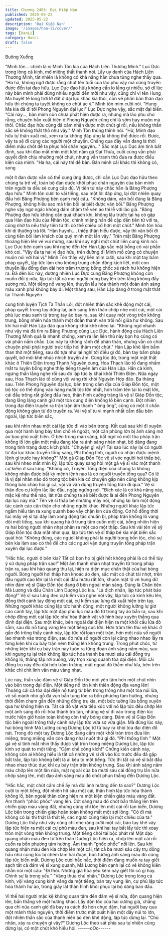 ```yaml
---
title: Chương 2405: Đại Kiếp Nạn
published: 2025-05-22
updated: 2025-05-22
description: 'Đại Kiếp Nạn'
image: '/images/han-li/cover/'
tags: [HanLi]
category: HanLi
draft: false
---
```


Buông Xuống

"Minh tôn... chính là vị Minh Tôn kia của Hách Liên Thương
Minh." Lục Dực trong lòng cả kinh, mở miệng thất thanh nói.
Lấy uy danh của Hách Liên Thương Minh, tất nhiên là không có
khả năng hắn chưa từng nghe thấy qua.
"Ha hả, không ngờ được rằng chút tên tuổi của lão phu vậy mà
cũng truyền được đến tai đạo hữu. Lục Dực đạo hữu không cần
lo lắng gì nhiều, sở dĩ lúc này bản minh phải dùng nhiều người
đến mời như vậy, cũng chỉ vì tên Hung Ma huyết tế long trời lở
đất ở đại lục khác kia thôi, còn về phần bản thân đạo hữu thì
chúng ta tuyệt không có chút ác ý." Minh tôn mỉm cười nói.
"Hung Ma kia đã đi tới Phong Nguyên đại lục!" Lục Dực nghe vậy,
sắc mặt đại biến.
"Cái này..., bản minh còn chưa phát hiện được ra, nhưng mà lão
phu cho rằng, chuyện hắn xuất hiện ở Phong Nguyên cũng chỉ là
sớm hay muộn mà thôi. Chắc đạo hữu cũng đã cảm nhận được
một chút gì rồi, nếu không thần sắc sẽ không thất thố như vậy."
Minh Tôn thủng thỉnh nói.
"Hừ, Minh đạo hữu tự thân xuất mã, xem ra ta không đáp ứng là
không thể được rồi. Được, vậy ta sẽ đi cùng các người một
chuyến. Chẳng qua đây vẫn đang là thời điểm mấu chốt để ta
phục hồi chân nguyên..." Sắc mặt Lục Dực âm tình bất định, sau
khi đảo mắt nhìn một lượt năm gã Đại Thừa, cuối cùng vẫn phải
quyết định chịu nhường một chút, nhưng vẫn tranh thủ đưa ra
được điều kiện của mình.
"Ha ha, cái này thì dễ bàn. Bản minh cái khác thì không có, song

một ít đan dược vẫn có thể cung ứng được, chỉ cần Lục Dực đạo
hữu theo chúng ta trở về, toàn bộ đan dược khôi phục chân
nguyên của bản minh trên người ta đều sẽ cung cấp đủ. Vị tiên tử
này chắc hẳn là Băng Phượng đạo hữu." Minh tôn cười to vài
tiếng, sau một lời đáp ứng, lại đột nhiên quay đầu hỏi Băng
Phượng bên cạnh một câu.
"Không dám, vãn bối đúng là Băng Phượng, không hiểu sao mà
tiền bối lại biết được vãn bối." Băng Phượng nghe vậy ngơ ngác
không dám chậm trễ vén áo thi lễ với lão giả.
"Băng Phượng đạo hữu không cần quá khách khí, không lâu
trước tại hạ có gặp qua Hàn đạo hữu của Nhân tộc, chính miệng
hắn đề cập đến tiên tử với ta, cũng nhờ ta nếu thấy tiên tử thì có
thể chiếu cố hơn một chút." Minh tôn hòa khí dị thường trả lời.
"Hàn huynh..., thiếp thân hiểu được, vậy thì vãn bối đi cùng tiền
bối làm khách của quý minh một lần vậy." Trên mặt Băng Phượng
thoáng hiện lên vẻ vui mừng, sau khi suy nghĩ một chút liền cung
kính nói.
Lục Dực bên cạnh sau khi nghe đến tên Hàn Lập sắc mặt bỗng
có vài phần khó coi.
"Vậy đa tạ hai vị đạo hữu, trên đường đi Minh mỗ cũng có chuyện
muốn nói với hai vị."
Minh Tôn thấy vậy liền mỉm cười, sau khi một tay bấm pháp
quyết, lập tức làm cho không trung chấn động kịch liệt, một con
thuyền lầu đồng đen dài hơn trăm trượng bỗng chốc xé rách hư
không hiện ra.
Đã đến lúc này, đương nhiên Lục Dực cùng Băng Phượng không
còn muốn đổi ý nữa, lập tức tất cả mọi người cùng bay lên trên
tầng không đầy sương mù.
Một tiếng nổ vang lên, thuyền lầu hóa thành một đoàn ánh sáng
màu xanh phá không bay đi.
Một tháng sau, Hàn Lập đang ở trong mật thất tại Thanh Nguyên

cung tinh luyện Tịch Tà Thần Lôi, đột nhiên thần sắc khẽ động
một cái, pháp quyết trong tay dừng lại, ánh sáng trên thân chớp
nhẹ một cái, một cái phù lục màu xanh từ trong tay áo bay ra, sau
khi quay một vòng trên không trung, bỗng nhiên hóa thành một
đoàn thanh văn trôi nổi giữa hư không.
Sau khi hai mắt Hàn Lập đảo qua không khỏi khẽ nheo lại.
"Không ngờ nhanh như vậy mà đã tìm ra Băng Phượng cùng Lục
Dực, hành động của Hách Liên Thương Minh quả là nhanh
chóng, xem ra lần liên thủ này bọn họ cũng có vài phần nắm
chắc. Lúc này ta không rảnh để phân thân, nhưng vẫn có chút
chuyện phải phái người trực tiếp hỏi thăm một chút."
Hàn Lập khẽ lẩm bẩm than thở một tiếng, sau đó tựa như lại nghĩ
tới điều gì đó, bàn tay bấm pháp quyết, bờ môi khẽ nhúc nhích
truyền âm.
Cùng lúc đó, trong một mật thất khác ở Thiên Điện trong Thanh
Nguyên cung, Hoa Thạch lão tổ đang nhắm mắt tu luyện bỗng
nghe thấy tiếng truyền âm của Hàn Lập.
Hắn cả kinh, ngưng thần lắng nghe rồi sau đó lập tức ly khai khỏi
Thiên Điện.
Nửa ngày sau, Hoa Thạch lão tổ cũng vội vàng rời khỏi Nguyên
Hợp đảo.
Ba tháng sau.
Trên Phong Nguyên đại lục, bên trong cấm địa của Giáp Đồn tộc,
một bộ tộc có thể đứng vào hàng mười tộc lớn nhất, hơn trăm tên
tai to mặt lớn, cái đầu trông rất giống đầu heo, thân hình cường
tráng là vệ sĩ Giáp Đồn tộc, đang lẳng lặng canh giữ một tòa cung
điện khổng lồ bên cạnh.
Đột nhiên trong đại điện truyền ra trận trận âm thanh “ ông ông”,
cũng có một ít chấn động không gian từ đó truyền ra.
Vài vệ sĩ tu vi mạnh nhất cầm đầu bên ngoài, lập tức biến sắc,

sau khi nhìn nhau một cái lập tức đi vào bên trong.
Kết quả sau khi đi xuyên qua một hành lang bảy tám chỗ rẽ
ngoặt, một căn phòng lớn bị ánh sáng mờ ảo bao phủ xuất hiện.
Ở bên trong màn sáng, bất ngờ có một tòa pháp trận khổng lồ lớn
gần một mẫu đang tỏa ra ánh sáng nhàn nhạt, bộ dáng đang
trong tình trạng được kích phát.
"Chuyện gì vậy? Tại sao lúc này lại có người từ đại lục khác
truyền tống sang, Phí thống lĩnh, ngươi có nhận được mệnh lệnh
gì trước hay không?" Một gã Giáp Đồn Tộc vệ sĩ vóc người hơi
thấp bé, sau khi nheo mắt nhìn kỹ, lập tức quay sang hỏi một gã
vệ sĩ vác một thanh cự kiếm ở sau lưng.
"Không có, Truyền Tống điện của chúng ta không không nhận
được bất kỳ mệnh lệnh nào là có người truyền tống qua? Có lẽ là
vị đại nhân nào đó trong tộc bên kia có chuyện gấp nên cũng
không kịp thông báo chào hỏi gì cả, vội vã vận dụng truyền tống
trận đi qua." Vệ sĩ thân đeo cự kiếm lắc lắc đầu, ngập ngừng nói.
"Đích xác là có khả năng này, mặc kệ như thế nào, lát nữa chúng
ta sẽ biết được là ai đến Phong Nguyên đại lục này mà." Tên vệ
sĩ thấp bé nhướng mày nói, nhưng lại làm một động tác cảnh cáo
cận thận cho những người khác.
Những người khác lập tức ngầm hiểu tản ra xung quanh bao vây
chặn kín cửa động.
Cơ hồ đồng thời lúc mấy vệ sĩ tại đây làm xong động tác chuẩn bị,
pháp trận khổng lồ vang dội một tiếng, sau khi quang hà ở trung
tâm cuốn một cái, bỗng nhiên hiện ra hai bóng người nhàn nhạt
phân ra một cao một thấp.
Sau khi vài tên vệ sỹ Giáp Đồn tộc đưa mắt nhìn qua, lập tức tên
vệ sĩ thấp bé kia mặt biến sắc quát hỏi:
"Không đúng, các ngươi không phải là người trong bổn tộc, chủ
sự bên kia làm sao có thể để cho các ngươi vận dụng truyền tống
pháp trận xuyên đại lục được."

"Hắc hắc, người ở bên kia? Tất cả bọn họ bị giết hết không phải
là có thể tùy ý sử dụng pháp trận sao!" Một âm thanh nhàn nhạt
truyền từ trong pháp trận ra, sau khi hào quang thu lại, hiện ra
diện mục chân thật của hai bóng người.
Bóng người hơi thấp hơn khoác áo đen, sắc mặt có chút tái nhợt,
trên đầu người cao lớn lại là một cái đầu hươu rất lớn, khuôn mặt
lộ vẻ hung dữ nhìn đám vệ sĩ Giáp Đồn tộc đang ở bên ngoài
màn sáng.
Đúng là Chân tiên Mã Lương và đầu Chân Linh Dương Lộc kia.
"Là địch nhân, lập tức phát báo động!"
Vệ sĩ sau lưng đeo cự kiếm vừa nghe nói vậy, lập tức cả kinh kêu
lên, đồng thời cánh tay động một cái, cự kiếm sau lưng đã xuất
hiện trên tay.
Những người khác cũng lập tức hành động, một người không
lưỡng lự giơ cao cánh tay, lập tức một đạo phù lục màu đỏ từ
trong tay áo bắn ra, sau khi chớp động một cái lập tức như hóa
thành vật vô hình bay xuyên thẳng qua đỉnh đại điện.
Sau một khắc, bên ngoài đại điện hiện ra một khối cầu lửa đỏ
sẫm, sau đó nổ tung vang lên một tiếng cực lớn.
Hơn trăm tên thủ vệ khác ở gần đó trông thấy cảnh này, lập tức
rối loạn một trận, hơn một nửa số người lao nhanh vào trong
điện, sau đó nửa số người còn lại cũng nhao nhao lấy ra từng
kiện khí cụ bày trận ném thẳng lên không trung.
Trong phút chốc, từ những kiện khí cụ bày trận này tuôn ra từng
đoàn ánh sáng năm màu, sau khi ngưng tụ lại trên không lập tức
hóa thành ba mươi sáu cái đồng trụ khổng lồ, thẳng tắp rơi
xuống, vây trọn xung quanh tòa đại điện.
Mỗi cái đồng trụ này đều dài hơn trăm trượng, mặt ngoài đỏ thẫm
như lửa, bên trên khắc chi chít linh văn màu vàng nhạt.

Lúc này, thần sắc đám vệ sĩ Giáp Đồn tộc mới yên tâm hơn một
chút nhìn vào bên trong đại điện.
Một tiếng nổ lớn kinh thiên động địa vang lên!
Thoáng cái cả tòa đại điện nổ tung từ bên trong trông như một tòa
núi lửa, vô số mảnh nhỏ gỗ đá vụn bắn tung tóe ra bốn phương
tám hướng, nhưng thời điểm chạm gần đến những đồng trụ kia,
một bức tường lửa bỗng xuyên qua hư không hiện ra.
Tất cả đồ vật vừa tiếp xúc với nó lập tức đều chớp lên một ánh
sáng đỏ rồi hóa thành tro tàn, những vệ sĩ đi vào trong điện lúc
trước hiện giờ hoàn toàn không còn thấy bóng dáng.
Đám vệ sĩ Giáp Đồn tộc bên ngoài trông thấy cảnh này lập tức
vừa sợ vừa giận.
Mà đúng lúc này, hai bóng hình Mã Lương cùng Dương Lộc từ từ
bay ra khỏi tòa đại điện đổ nát.
Trong đó một tay Dương Lộc đang cầm một khối tròn tròn đưa lên
miệng, trong miệng vẫn còn đang nhai nuốt thứ gì đó.
"Phí thống lĩnh "
Một gã vệ sĩ tinh mắt nhìn thấy được vật tròn trong miệng Dương
Lộc, lập tức kinh sợ quát to một tiếng.
"Cấm chế công kích!"
Chứng kiến cảnh này, không còn ai không hiểu là tất cả những vệ
sĩ đi vào lúc trước đều đã gặp bất trắc, lập tức không biết là ai
kêu to một tiếng.
Tức thì tất cả vệ sĩ bắt đầu nhao nhao thúc dục khí cụ bày trận
trên không trung.
Sau khi ánh sáng năm màu chớp lên một lần nữa, mặt ngoài của
ba mươi sáu cái đồng trụ lần nữa chớp sáng lên, một đạo ánh
sáng màu đỏ chót phun thẳng đến Dương Lộc.

"Hắc hắc, một chút cấm chế ấy mà đòi ảnh hưởng đến ta sao?"
Dương Lộc cười to một tiếng, đột nhiên hít sâu một cái, thân hình
lập tức hóa thành khổng lồ, bên ngoài thân cũng hiện ra một kiện
chiến giáp màu vàng đất.
Âm thanh “phốc phốc” vang lên.
Cột sáng màu đỏ chót bắn thẳng lên trên chiến giáp màu vàng
đất, nhưng cũng chỉ lóe lên một cái rồi tan biến, Dương Lộc bên
trong chiến giáp hoàn toàn không mất một sợi lông.
"Có đi mà không có lại thì thật là thất lễ, các ngươi cũng tiếp lại
một chiêu của ta."
Dương Lộc thấy như vậy cũng chỉ nhe răng cười một cái, bàn tay
khẽ vậy lập tức hiện ra một cái cự phủ màu đen, sau khi hai tay
bắt lấy tức thì xoay tròn một vòng trên không trung.
Một tiếng chói tai bộc phát ra!
Một đạo quang nhận màu đen từ trên thân Dương Lộc hiện ra,
chớp lên một cái rồi cuốn ra bốn phương tám hướng.
Âm thanh “phốc phốc” nổi lên.
Sau khi quang nhận màu đen kia chớp lên một cái, tất cả ba mươi
sáu cây trụ đồng hầu như cùng lúc bị chém làm hai đoạn, bức
tường ánh sáng màu đỏ cũng lập tức biến mất.
Dương Lộc cười hắc hắc, thời điểm đang muốn ra tay giết sạch
tất cả đám vệ sĩ xung quanh, Mã Lương bên cạnh lại có vẻ không
kiên nhẫn nói một câu: "Đi thôi. Những gia hỏa yếu kém này giết
thì có gì hay. Chính sự là trọng yếu."
"Vâng thưa chủ nhân." Dương Lộc trong lòng cả kinh, vội vàng
cung kính vâng dạ một tiếng, bàn tay vung lên, cự phủ lập tức
hóa thành hư ảo, trong giây lát thân hình khôi phục lại bộ dáng
ban đầu.

Vì thế hai người mặc kệ không quan tâm đến đám vệ sĩ nữa, độn
quang hiện lên, bắn thẳng về một hướng khác.
Lấy độn tốc của hai cường giả, chẳng qua chỉ nửa canh giờ đã
bay ra cách đó hơn chục dặm, hai người bay qua một mảnh thảo
nguyên, thời điểm trước mặt xuất hiện một dãy núi to lớn, đột
nhiên thần sắc của thanh niên áo đen khẽ động, lập tức dừng lại.
"Chủ nhân, xảy ra chuyện gì vậy?" Dương Lộc theo sát phía sau
tự nhiên cũng dừng lại, có một chút khó hiểu hỏi.
------oOo------
